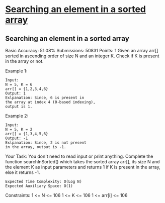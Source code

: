 # [Searching an element in a sorted array](https://practice.geeksforgeeks.org/problems/who-will-win-1587115621/1)

## Searching an element in a sorted array 
Basic Accuracy: 51.08% Submissions: 50831 Points: 1
Given an array arr[] sorted in ascending order of size N and an integer K. Check if K is present in the array or not.


Example 1:
```
Input:
N = 5, K = 6
arr[] = {1,2,3,4,6}
Output: 1
Exlpanation: Since, 6 is present in 
the array at index 4 (0-based indexing),
output is 1.
  ```

Example 2:
```
Input:
N = 5, K = 2
arr[] = {1,3,4,5,6}
Output: -1
Exlpanation: Since, 2 is not present 
in the array, output is -1.
 ```

Your Task:
You don't need to read input or print anything. Complete the function searchInSorted() which takes the sorted array arr[], its size N and the element K as input parameters and returns 1 if K is present in the array, else it returns -1. 

```
Expected Time Complexity: O(Log N)
Expected Auxiliary Space: O(1)
```
 

Constraints:
1 <= N <= 106
1 <= K <= 106
1 <= arr[i] <= 106

